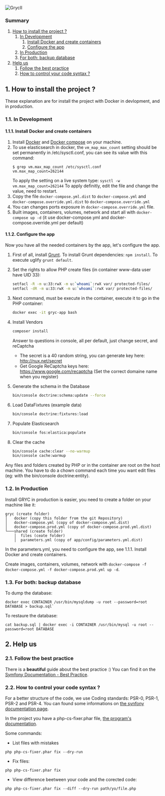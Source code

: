 ![GrycII](https://raw.githubusercontent.com/mpiot/gryc/master/web/images/logo.png)

### Summary
1. [How to install the project ?](#1)
    1. [In Development](#1-1)
        1. [Install Docker and create containers](#1-1-1)
        2. [Configure the app](#1-1-2)
    2. [In Production](#1-2)
    3. [For both: backup database](#1-3)
2. [Help us](#2)
    1. [Follow the best practice](#2-1)
    2. [How to control your code syntax ?](#2-2)

## 1. <a name="1"></a>How to install the project ?
These explanation are for install the project with Docker in devlopment, and in production.

### 1.1. <a name="1-1"></a>In Development

#### 1.1.1. <a name="1-1-1"></a>Install Docker and create containers
1. Install [Docker](https://docs.docker.com/engine/installation/) and [Docker compose](https://docs.docker.com/compose/install/) on your machine.
2. To use elasticsearch in docker, the `vm_map_max_count` setting should be set permanently in /etc/sysctl.conf, you can see its value with this command:
    ```
    $ grep vm.max_map_count /etc/sysctl.conf
    vm.max_map_count=262144
    ```
    To apply the setting on a live system type: `sysctl -w vm.max_map_count=262144`
    To apply definitly, edit the file and change the value, need to restart.
3. Copy the file `docker-compose.yml.dist` to `docker-compose.yml` and `docker-compose.override.yml.dist` to `docker-compose.override.yml`
4. You can changes ports exposure in `docker-compose.override.yml` file.
5. Built images, containers, volumes, network and start all with `docker-compose up -d` (it use docker-compose.yml and docker-compose.override.yml per default)

#### 1.1.2. <a name="1-1-2"></a>Configure the app
Now you have all the needed containers by the app, let's configure the app.

1. First of all, install  [Grunt](https://gruntjs.com/). To install Grunt dependencies: `npm install`. To execute uglify `grunt default`.
1. Set the rights to allow PHP create files (in container www-data user have UID 33):
    ```bash
    setfacl -R -m u:33:rwX -m u:`whoami`:rwX var/ protected-files/
    setfacl -dR -m u:33:rwX -m u:`whoami`:rwX var/ protected-files/
    ```

2. Next command, must be execute in the container, execute it to go in the PHP container:
    ```bash
    docker exec -it gryc-app bash
    ```

3. Install Vendors
    ```bash
    composer install
    ```

    Answer to questions in console, all per default, just change secret, and reCaptcha
      * The secret is a 40 random string, you can generate key here: http://nux.net/secret
      * Get Google ReCaptcha keys here: https://www.google.com/recaptcha (Set the correct domaine name when you register)

4. Generate the schema in the Database
    ```bash
    bin/console doctrine:schema:update --force
    ```

5. Load DataFixtures (example data)
    ```bash
    bin/console doctrine:fixtures:load
    ```

6. Populate Elasticsearch
    ```bash
    bin/console fos:elastica:populate
    ```

8. Clear the cache
    ```bash
    bin/console cache:clear --no-warmup
    bin/console cache:warmup
    ```

Any files and folders created by PHP or in the container are root on the host machine. You have to do a chown command each time you want edit files (eg: with the bin/console doctrine:entity).

### 1.2. <a name="1-2"></a>In Production

Install GRYC in production is easier, you need to create a folder on your machine like it:


    gryc (create folder)
    │   docker (copy this folder from the git Repository)
    │   docker-compose.yml (copy of docker-compose.yml.dist)
    │   docker-compose.prod.yml (copy of docker-compose.prod.yml.dist)
    └───shared (create folder)
        │  files (ceate folder)
        │  parameters.yml (copy of app/config/parameters.yml.dist)

In the parameters.yml, you need to configure the app, see 1.1.1. Install Docker and create containers.

Create images, containers, volumes, network with `docker-compose -f docker-compose.yml -f docker-compose.prod.yml up -d`.

### 1.3. <a name="1-3"></a>For both: backup database

To dump the database:

    docker exec CONTAINER /usr/bin/mysqldump -u root --password=root DATABASE > backup.sql`

To restaure the database:

    cat backup.sql | docker exec -i CONTAINER /usr/bin/mysql -u root --password=root DATABASE

## 2. <a name="2"></a>Help us

### 2.1. <a name="2-1"></a>Follow the best practice
There is a **beautiful** guide about the best practice :) You can find it on the [Symfony Documentation - Best Practice](http://symfony.com/doc/current/best_practices/index.html).

### 2.2. <a name="2-2"></a>How to control your code syntax ?
For a better structure of the code, we use Coding standards: PSR-0, PSR-1, PSR-2 and PSR-4.
You can found some informations on [the synfony documentation page](http://symfony.com/doc/current/contributing/code/standards.html).

In the project you have a php-cs-fixer.phar file, [the program's documentation](http://cs.sensiolabs.org/).

Some commands:
   * List files with mistakes

    php php-cs-fixer.phar fix --dry-run

   * Fix files:

    php php-cs-fixer.phar fix

   * View difference beetween your code and the corected code:

    php php-cs-fixer.phar fix --diff --dry-run path/yo/file.php
